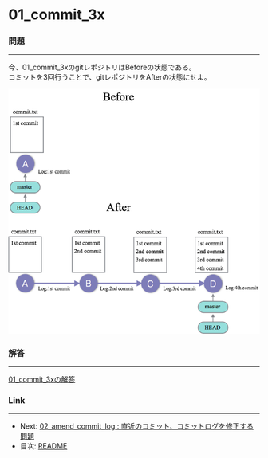 01_commit_3x
========

### 問題
--------------------
今、01_commit_3xのgitレポジトリはBeforeの状態である。  
コミットを3回行うことで、gitレポジトリをAfterの状態にせよ。


![代替テキスト](images/01_commit_3x.png)

### 解答
--------------------
[01_commit_3xの解答](./01_commit_3x_answer.md)

### Link
--------------------
 * Next: [02_amend_commit_log : 直近のコミット、コミットログを修正する問題](02_amend_commit_log.md)
 * 目次: [README](README.md)